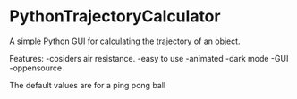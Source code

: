 # PythonTrajectoryCalculator
A simple Python GUI for calculating the trajectory of an object.

Features:
    -cosiders air resistance.
    -easy to use
    -animated
    -dark mode
    -GUI
    -oppensource
    
The default values are for a ping pong ball

